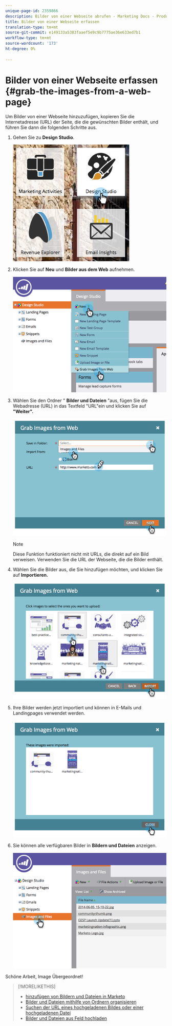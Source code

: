 ```yaml
---
unique-page-id: 2359866
description: Bilder von einer Webseite abrufen - Marketing Docs - Produktdokumentation
title: Bilder von einer Webseite erfassen
translation-type: tm+mt
source-git-commit: e149133a5383faaef5e9c9b7775ae36e633ed7b1
workflow-type: tm+mt
source-wordcount: '173'
ht-degree: 0%

---
```



# Bilder von einer Webseite erfassen {#grab-the-images-from-a-web-page}

Um Bilder von einer Webseite hinzuzufügen, kopieren Sie die Internetadresse (URL) der Seite, die die gewünschten Bilder enthält, und führen Sie dann die folgenden Schritte aus.

1. Gehen Sie zu **Design** **Studio**.

   ![](assets/designstudio-2.png)

1. Klicken Sie auf **Neu** und **Bilder aus dem Web** aufnehmen.

   ![](assets/image2014-9-16-11-3a37-3a46.png)

1. Wählen Sie den Ordner &quot; **Bilder und Dateien** &quot;aus, fügen Sie die Webadresse (URL) in das Textfeld &quot;URL&quot;ein und klicken Sie auf **&quot;Weiter&quot;.**

   ![](assets/image2014-9-16-11-3a37-3a55.png)

   >[!NOTE]
   >
   >Diese Funktion funktioniert nicht mit URLs, die direkt auf ein Bild verweisen. Verwenden Sie die URL der Webseite, die die Bilder enthält.

1. Wählen Sie die Bilder aus, die Sie hinzufügen möchten, und klicken Sie auf **Importieren.**

   ![](assets/image2014-9-16-11-3a38-3a3.png)

1. Ihre Bilder werden jetzt importiert und können in E-Mails und Landingpages verwendet werden.

   ![](assets/image2014-9-16-11-3a38-3a9.png)

1. Sie können alle verfügbaren Bilder in **Bildern und Dateien** anzeigen.

   ![](assets/image2014-9-16-11-3a38-3a18.png)

Schöne Arbeit, Image Übergeordnet!

>[!MORELIKETHIS]
>
>* [hinzufügen von Bildern und Dateien in Marketo](add-images-and-files-to-marketo.md)
>* [Bilder und Dateien mithilfe von Ordnern organisieren](organize-your-images-and-files-using-folders.md)
>* [Suchen der URL eines hochgeladenen Bildes oder einer hochgeladenen Datei](find-the-url-of-an-uploaded-image-or-file.md)
>* [Bilder und Dateien aus Feld hochladen](upload-images-and-files-from-box.md)

>



